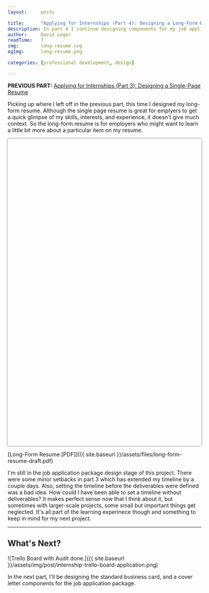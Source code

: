 ```yaml
---
layout:     posts

title:      "Applying for Internships (Part 4): Designing a Long-Form Resume"
description: In part 4 I continue designing components for my job application package. Using the design completed in part 3 as a style guide, I designed my long-form resume, which gives a more detailed description of my experience and career objectives.
author:     David Leger
readTime:   7
img:        long-resume.svg
ogImg:      long-resume.png

categories: [professional development, design]

---
```


**PREVIOUS PART:** [Applying for Internships (Part 3): Designing a Single-Page Resume]({{page.previous.url}})

Picking up where I left off in the previous part, this time I designed my long-form resume. Although the single page resume is great for emplyers to get a quick glimpse of my skills, interests, and experience, it doesn't give much context. So the long-form resume is for employers who might want to learn a little bit more about a particular item on my resume.

<object data="{{ site.baseurl }}/assets/files/long-form-resume-draft.pdf" type="application/pdf" width="100%" height="800px" style="max-width: 740px; margin: auto; display: block; box-shadow: 0 0 5px rgba(0,0,0, 0.5)"></object>

[Long-Form Resume [PDF]]({{ site.baseurl }}/assets/files/long-form-resume-draft.pdf)

I'm still in the job application package design stage of this project. There were some minor setbacks in part 3 which has extended my timeline by a couple days. Also, setting the timeline before the deliverables were defined was a bad idea. How could I have been able to set a timeline without deliverables? It makes perfect sense now that I think about it, but sometimes with larger-scale projects, some small but important things get neglected. It's all part of the learning experinece though and something to keep in mind for my next project.

***

## What's Next?

![Trello Board with Audit done.]({{ site.baseurl }}/assets/img/post/internship-trello-board-application.png)

In the next part, I'll be designing the standard business card, and a cover letter components for the job application package. 


